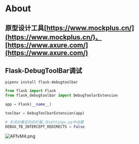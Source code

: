 # About

## 原型设计工具[https://www.mockplus.cn/](https://www.mockplus.cn/)、[https://www.axure.com/](https://www.axure.com/)


## Flask-DebugToolBar调试

    pipenv install flask-debugtoolbar


```python
from flask import Flask
from flask_debugtoolbar import DebugToolarExtension

app = Flask(__name__)

toolbar = DebugToolbarExtension(app)

# 关闭对重定向的拦截,在settings.py中设置
DEBUG_TB_INTERCEPT_REDIRECTS = False

```

![AFfvM4.png](https://s2.ax1x.com/2019/03/13/AFfvM4.png)
